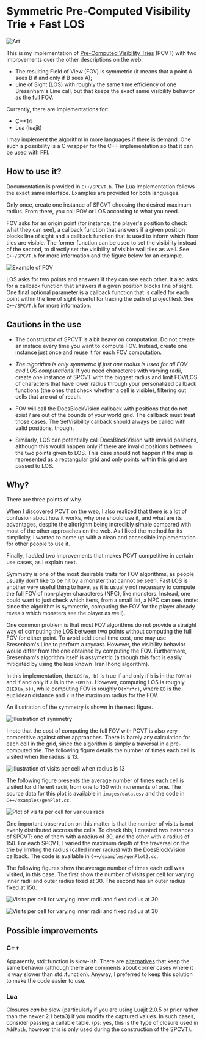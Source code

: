 # Symmetric Pre-Computed Visibility Trie + Fast LOS

![Art](images/beautiful_v2.png)

This is my implementation of
[Pre-Computed Visibility Tries](http://www.roguebasin.com/index.php?title=Pre-Computed_Visibility_Tries) (PCVT)
with two improvements over the other descriptions on the web:

* The resulting Field of View (FOV) is symmetric (it means that a point A sees B if and only if B sees A);
* Line of Sight (LOS) with roughly the same time efficiency of one Bresenham's Line call,
  but that keeps the exact same visibility behavior as the full FOV.

Currently, there are implementations for:

* C++14
* Lua (luajit)

I may implement the algorithm in more languages if there is demand. One such a possibility is a C wrapper for the C++ implementation so that it can be used with FFI.

## How to use it?

Documentation is provided in `C++/SPCVT.h`. The Lua implementation follows the exact same interface. Examples are provided for both languages.

Only once, create one instance of SPCVT choosing the desired maximum radius. From there, you call FOV or LOS according to what you need.

FOV asks for an origin point (for instance, the player's position to check what they can see), a callback function that answers if a given
position blocks line of sight and a callback function that is used to inform which floor tiles are visible. The former function can be used to set the visibility instead of the second, to directly set the visibility of visible wall tiles as well. See `C++/SPCVT.h` for more information and the figure below for an example.

![Example of FOV](images/example.PNG)

LOS asks for two points and answers if they can see each other. It also asks for a callback function that answers if a given position blocks line of sight. One final optional parameter is a callback function that is called for each point within the line of sight (useful for tracing the path of projectiles). See `C++/SPCVT.h` for more information.

## Cautions in the use

* The constructor of SPCVT is a bit heavy on computation. Do not create an instace every time you want to compute FOV. Instead, create one instance just once and reuse it for each FOV computation.

* *The algorithm is only symmetric if just one radius is used for all FOV and LOS computations!* If you need characteres with varying radii, create one instance of SPCVT with the biggest radius and limit FOV/LOS of characters that have lower radius through your personalized callback functions (the ones that check whether a cell is visible), filtering out cells that are out of reach.

* FOV will call the DoesBlockVision callback with positions that do not exist / are out of the bounds of your world grid. The callback must treat those cases. The SetVisibility callback should always be called with valid positions, though.

* Similarly, LOS can potentially call DoesBlockVision with invalid positions, although this would happen only if there are invalid positions between the two points given to LOS. This case should not happen if the map is represented as a rectangular grid and only points within this grid are passed to LOS.

## Why?

There are three points of why.

When I discovered PCVT on the web, I also realized that there is a lot of confusion about how it works, why one should use it, and what are its advantages, despite the altorighm being incredibly simple compared with most of the other approaches on the web.
As I liked the method for its simplicity, I wanted to come up with a clean and accessible implementation for other people to use it.

Finally, I added two improvements that makes PCVT competitive in certain use cases, as I explain next.

Symmetry is one of the most desirable traits for FOV algorithms, as people usually don't like to be hit by a monster that cannot be seen.
Fast LOS is another very useful thing to have, as it is usually not necessary to compute the full FOV of non-player characteres (NPC), like monsters. 
Instead, one could want to just check which itens, from a small list, a NPC can see.
(note: since the algorithm is symmetric, computing the FOV for the player already reveals which monsters see the player as well).

One common problem is that most FOV algorithms do not provide a straight way of computing the LOS between two points without computing the full FOV for either point. To avoid additional time cost, one may use Bresenham's Line to perform a raycast. However, the visibility behavior would differ from the one obtained by computing the FOV. Furthermore, Bresenham's algorithm itself is assymetric (although this fact is easily mitigated by using the less known TranThong algorithm).

In this implementation, the `LOS(a, b)` is true if and only if `b` is in the `FOV(a)` and if and only if `a` is in the `FOV(b)`. However, computing LOS is roughly `O(ED(a,b))`, while computing FOV is roughly `O(π*r*r)`, where `ED` is the euclidean distance and `r` is the maximum radius for the FOV. 

An illustration of the symmetry is shown in the next figure.

![Illustration of symmetry](images/symmetry.png)

I note that the cost of computing the full FOV with PCVT is also very competitive against other approaches. There is barely any calculation for each cell in the grid, since the algorithm is simply a traversal in a pre-computed trie. The following figure details the number of times each cell is visited when the radius is 13.

![Illustration of visits per cell when radius is 13](images/visits13_v2.png)

The following figure presents the average number of times each cell is visited for different radii, from one to 150 with increments of one. The source data for this plot is available in `images/data.csv` and the code in `C++/examples/genPlot.cc`.

![Plot of visits per cell for various radii](images/visits_radii.png)

One important observation on this matter is that the number of visits is not evenly distributed accross the cells.
To check this, I created two instances of SPCVT: one of them with a radius of 30, and the other with a radius of 150. For each SPCVT, I varied the maximum depth of the traversal on the trie by limiting the radius (called inner radius) with the DoesBlockVision callback.
The code is available in `C++/examples/genPlot2.cc`.

The following figures show the average number of times each cell was visited, in this case. The first show the number of visits per cell for varying inner radii and outer radius fixed at 30. The second has an outer radius fixed at 150.

![Visits per cell for varying inner radii and fixed radius at 30](images/visits_radii_within_30.png)

![Visits per cell for varying inner radii and fixed radius at 30](images/visits_radii_within_150.png)



## Possible improvements

### C++

Apparently, std::function is slow-ish. There are [alternatives](https://codereview.stackexchange.com/questions/14730/impossibly-fast-delegate-in-c11) that keep the same behavior (although there are comments about corner cases where it is way slower than std::function). Anyway, I preferred to keep this solution to make the code easier to use.

### Lua

Closures _can_ be slow (particularly if you are using Luajit 2.0.5 or prior rather than the newer 2.1 beta3) if you modify the captured values. In such cases, consider passing a callable table.
(ps: yes, this is the type of closure used in `AddPath`, however this is only used during the construction of the SPCVT).
